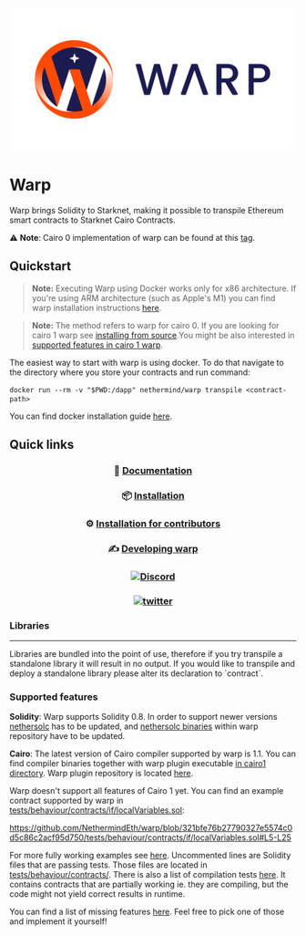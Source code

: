 <img src="https://raw.githubusercontent.com/NethermindEth/warp/develop/resources/warp.png"/>

# Warp

Warp brings Solidity to Starknet, making it possible to transpile Ethereum
smart contracts to Starknet Cairo Contracts.

:warning: **Note**: Cairo 0 implementation of warp can be found at this [tag](https://github.com/NethermindEth/warp/tree/cairo-0).

## Quickstart

> **Note:**
> Executing Warp using Docker works only for x86 architecture. If you're using ARM architecture (such as Apple's M1) you can find warp installation instructions [here](https://nethermindeth.github.io/warp/docs/getting_started/a-usage-and-installation).

> **Note:**
> The method refers to warp for cairo 0. If you are looking for cairo 1 warp see [installing from source](https://nethermindeth.github.io/warp/docs/contribution_guidelines/a-installing-from-source).You might be also interested in [supported features in cairo 1 warp](https://github.com/NethermindEth/warp/tree/cairo-1.0#supported-features).

The easiest way to start with warp is using docker. To do that navigate to the directory where you store your contracts and run command:

```
docker run --rm -v "$PWD:/dapp" nethermind/warp transpile <contract-path>
```

You can find docker installation guide [here](https://docs.docker.com/get-docker/).

## Quick links

<div align="center">

### 📖 [Documentation](https://nethermindeth.github.io/warp/)

### 📦 [Installation](https://nethermindeth.github.io/warp/docs/getting_started/a-usage-and-installation)

### ⚙️ [Installation for contributors](https://nethermindeth.github.io/warp/docs/category/contribution-guidelines/)

### ✍️ [Developing warp](https://nethermindeth.github.io/warp/docs/contribution_guidelines/implementation-and-testing)

### [![Discord](https://img.shields.io/badge/discord-0A66C2?style=for-the-badge&logo=Discord&logoColor=white)](https://discord.com/invite/PaCMRFdvWT)

### [![twitter](https://img.shields.io/badge/twitter-1DA1F2?style=for-the-badge&logo=twitter&logoColor=white)](https://twitter.com/nethermindeth)

</div>

### Libraries

<hr>
Libraries are bundled into the point of use, therefore if you try transpile a standalone library it will result in no output. If you would like to transpile and deploy a standalone library please alter its declaration to `contract`.

<br>

### Supported features

**Solidity**: Warp supports Solidity 0.8. In order to support newer versions [nethersolc](https://github.com/NethermindEth/nethersolc) has to be updated, and [nethersolc binaries](https://github.com/NethermindEth/warp/tree/develop/nethersolc) within warp repository have to be updated.

**Cairo**: The latest version of Cairo compiler supported by warp is 1.1. You can find compiler binaries together with warp plugin executable [in cairo1 directory](cairo1/). Warp plugin repository is located [here](https://github.com/NethermindEth/warp-plugin).

Warp doesn't support all features of Cairo 1 yet. You can find an example contract supported by warp in [tests/behaviour/contracts/if/localVariables.sol](tests/behaviour/contracts/if/localVariables.sol):

https://github.com/NethermindEth/warp/blob/321bfe76b27790327e5574c0d5c86c2acf95d750/tests/behaviour/contracts/if/localVariables.sol#L5-L25

For more fully working examples see [here](tests/behaviour/expectations/behaviour.ts). Uncommented lines are Solidity files that are passing tests. Those files are located in [tests/behaviour/contracts/](tests/behaviour/contracts/). There is also a list of compilation tests [here](tests/compilation/compilation.test.ts). It contains contracts that are partially working ie. they are compiling, but the code might not yield correct results in runtime.

You can find a list of missing features [here](github.com/NethermindEth/warp/issues/1083). Feel free to pick one of those and implement it yourself!

